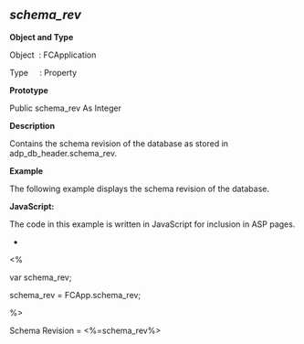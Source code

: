 _schema_rev_
------------

**Object and Type**

Object  : FCApplication

Type     : Property

**Prototype**

Public schema_rev As Integer

**Description**

Contains the schema revision of the database as stored in adp_db_header.schema_rev.

**Example**

The following example displays the schema revision of the database.

**JavaScript:**

The code in this example is written in JavaScript for inclusion in ASP pages.

-

<%

var schema_rev;

schema_rev = FCApp.schema_rev;

%>

Schema Revision = <%=schema_rev%>